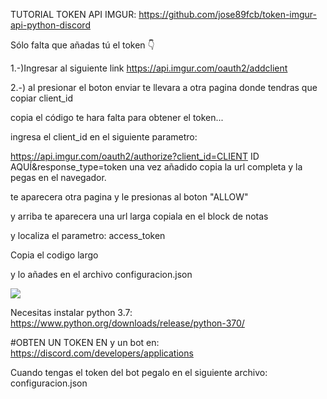 TUTORIAL TOKEN API IMGUR: https://github.com/jose89fcb/token-imgur-api-python-discord



Sólo falta que añadas tú el token 👇

1.-)Ingresar al siguiente link https://api.imgur.com/oauth2/addclient

2.-) al presionar el boton enviar te llevara a otra pagina donde tendras que copiar client_id

copia el código te hara falta para obtener el token...

ingresa el client_id en el siguiente parametro:

https://api.imgur.com/oauth2/authorize?client_id=CLIENT ID AQUÍ&response_type=token una vez añadido copia la url completa y la pegas en el navegador.

te aparecera otra pagina y le presionas al boton "ALLOW"

y arriba te aparecera una url larga copiala en el block de notas

y localiza el parametro: access_token

Copia el codigo largo

y lo añades en el archivo configuracion.json



<img src="https://i.imgur.com/mPUFMJ9.png">



Necesitas instalar python 3.7: https://www.python.org/downloads/release/python-370/

#OBTEN UN TOKEN EN y un bot en: https://discord.com/developers/applications




Cuando tengas el token del bot pegalo en el siguiente archivo: configuracion.json
